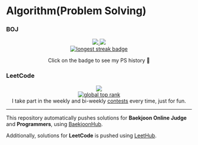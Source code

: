 # Algorithm(Problem Solving)

### BOJ

<div align="center">
  <a href="https://solved.ac/profile/seungineer/history" target="_blank">
  <img src="http://mazassumnida.wtf/api/v2/generate_badge?boj=seungineer">
  </a>
  
  <a href="https://solved.ac/profile/seungineer/history" target="_blank">
    <img src="http://mazandi.herokuapp.com/api?handle=seungineer&theme=warm">
  </a>
  </br>
  <a href="https://solved.ac/profile/seungineer" target="_blank">
  <img alt="longest streak badge" src="https://img.shields.io/badge/dynamic/json?url=https%3A%2F%2Fsolved.ac%2Fapi%2Fv3%2Fuser%2Fshow%3Fhandle%3Dseungineer&query=maxStreak&suffix=%EC%9D%BC&style=plastic&label=%EC%B5%9C%EC%9E%A5%20%EC%97%B0%EC%86%8D%20%EB%AC%B8%EC%A0%9C%20%ED%95%B4%EA%B2%B0&color=%23eda41b&cacheSeconds=2000&link=https%3A%2F%2Fsolved.ac%2Fseungineer%2F">
  </a>

  Click on the badge to see my PS history 🚀
</div>

### LeetCode

<div align="center">
  <a href="https://leetcode.com/u/seungineer/" target="_blank">
  <img src="https://leetcard.jacoblin.cool/seungineer?ext=contest">
  </a>
</br>
  <a href="https://leetcode.com/u/seungineer/" target="_blank">
  <img alt="global top rank" src="https://img.shields.io/badge/dynamic/json?url=https%3A%2F%2Falfa-leetcode-api.onrender.com%2Fseungineer%2Fcontest&query=contestTopPercentage&suffix=%25&style=plastic&label=Global%20Contest%20%EC%83%81%EC%9C%84&color=%23ffa115">
  </a>
  </br>
  I take part in the weekly and bi-weekly <a href="https://leetcode.com/contest" target="_blank">contests</a> every time, just for fun.
</div>

---
This repository automatically pushes solutions for **Baekjoon Online Judge** and **Programmers**, using [BaekjoonHub](https://github.com/BaekjoonHub/BaekjoonHub).

Additionally, solutions for **LeetCode** is pushed using [LeetHub](https://github.com/QasimWani/LeetHub).
